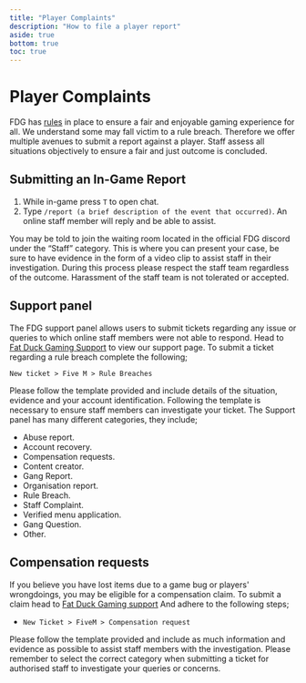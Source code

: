 ```yaml
---
title: "Player Complaints"
description: "How to file a player report"
aside: true
bottom: true
toc: true
---
```


# Player Complaints

FDG has [rules](/server-docs/rules/rules-overview) in place to ensure a fair and enjoyable gaming experience for all. We understand some may fall victim to a rule breach. Therefore we offer multiple avenues to submit a report against a player. Staff assess all situations objectively to ensure a fair and just outcome is concluded. 

## Submitting an In-Game Report 
1. While in-game press `T` to open chat. 
2. Type `/report (a brief description of the event that occurred)`. An online staff member will reply and be able to assist. 

You may be told to join the waiting room located in the official FDG discord under the “Staff” category. This is where you can present your case, be sure to have evidence in the form of a video clip to assist staff in their investigation. During this process please respect the staff team regardless of the outcome. Harassment of the staff team is not tolerated or accepted.   

## Support panel 
The FDG support panel allows users to submit tickets regarding any issue or queries to which online staff members were not able to respond. Head to [Fat Duck Gaming Support](https://support.fatduckgaming.com/home) to view our support page. To submit a ticket regarding a rule breach complete the following;

`New ticket > Five M > Rule Breaches`

Please follow the template provided and include details of the situation, evidence and your account identification. Following the template is necessary to ensure staff members can investigate your ticket. The Support panel  has many different categories, they include;
- Abuse report.
- Account recovery.
- Compensation requests.
- Content creator.
- Gang Report.
- Organisation report.
- Rule Breach.
- Staff Complaint.
- Verified menu application.
- Gang Question.
- Other.

## Compensation requests
If you believe you have lost items due to a game bug or players' wrongdoings, you may be eligible for a compensation claim. To submit a claim head to [Fat Duck Gaming support](https://support.fatduckgaming.com/home)
And adhere to the following steps;

- `New Ticket > FiveM > Compensation request`

Please follow the template provided and include as much information and evidence as possible to assist staff members with the investigation. Please remember to select the correct category when submitting a ticket for authorised staff to investigate your queries or concerns.



